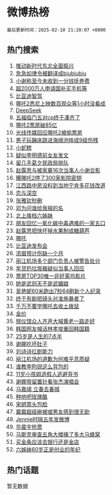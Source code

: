 # 微博热榜

`最后更新时间：2025-02-10 21:20:07 +0800`

## 热门搜索

1. [推动新时代东北全面振兴](https://m.weibo.cn/search?containerid=100103type%3D1%26t%3D10%26q%3D%23%E6%8E%A8%E5%8A%A8%E6%96%B0%E6%97%B6%E4%BB%A3%E4%B8%9C%E5%8C%97%E5%85%A8%E9%9D%A2%E6%8C%AF%E5%85%B4%23&stream_entry_id=51&isnewpage=1&extparam=seat%3D1%26cate%3D10103%26stream_entry_id%3D51%26filter_type%3Drealtimehot%26q%3D%2523%25E6%258E%25A8%25E5%258A%25A8%25E6%2596%25B0%25E6%2597%25B6%25E4%25BB%25A3%25E4%25B8%259C%25E5%258C%2597%25E5%2585%25A8%25E9%259D%25A2%25E6%258C%25AF%25E5%2585%25B4%2523%26c_type%3D51%26dgr%3D0%26pos%3D0%26display_time%3D1739193606%26pre_seqid%3D17391936063510400849928)
1. [急急如律令被翻译成biubiubiu](https://m.weibo.cn/search?containerid=100103type%3D1%26t%3D10%26q%3D%23%E6%80%A5%E6%80%A5%E5%A6%82%E5%BE%8B%E4%BB%A4%E8%A2%AB%E7%BF%BB%E8%AF%91%E6%88%90biubiubiu%23&stream_entry_id=31&isnewpage=1&extparam=seat%3D1%26filter_type%3Drealtimehot%26c_type%3D31%26realpos%3D1%26lcate%3D5001%26cate%3D5001%26band_rank%3D1%26flag%3D1%26stream_entry_id%3D31%26pos%3D0%26dgr%3D0%26q%3D%2523%25E6%2580%25A5%25E6%2580%25A5%25E5%25A6%2582%25E5%25BE%258B%25E4%25BB%25A4%25E8%25A2%25AB%25E7%25BF%25BB%25E8%25AF%2591%25E6%2588%2590biubiubiu%2523%26display_time%3D1739193606%26pre_seqid%3D17391936063510400849928)
1. [小谢称至今未收到一分钱抚养费](https://m.weibo.cn/search?containerid=100103type%3D1%26t%3D10%26q%3D%23%E5%B0%8F%E8%B0%A2%E7%A7%B0%E8%87%B3%E4%BB%8A%E6%9C%AA%E6%94%B6%E5%88%B0%E4%B8%80%E5%88%86%E9%92%B1%E6%8A%9A%E5%85%BB%E8%B4%B9%23&stream_entry_id=31&isnewpage=1&extparam=seat%3D1%26filter_type%3Drealtimehot%26c_type%3D31%26realpos%3D2%26lcate%3D5001%26cate%3D5001%26band_rank%3D2%26flag%3D1%26stream_entry_id%3D31%26pos%3D1%26dgr%3D0%26q%3D%2523%25E5%25B0%258F%25E8%25B0%25A2%25E7%25A7%25B0%25E8%2587%25B3%25E4%25BB%258A%25E6%259C%25AA%25E6%2594%25B6%25E5%2588%25B0%25E4%25B8%2580%25E5%2588%2586%25E9%2592%25B1%25E6%258A%259A%25E5%2585%25BB%25E8%25B4%25B9%2523%26display_time%3D1739193606%26pre_seqid%3D17391936063510400849928)
1. [超2000万人申请国补买手机等](https://m.weibo.cn/search?containerid=100103type%3D1%26t%3D10%26q%3D%23%E8%B6%852000%E4%B8%87%E4%BA%BA%E7%94%B3%E8%AF%B7%E5%9B%BD%E8%A1%A5%E4%B9%B0%E6%89%8B%E6%9C%BA%E7%AD%89%23&stream_entry_id=31&isnewpage=1&extparam=seat%3D1%26filter_type%3Drealtimehot%26c_type%3D31%26realpos%3D3%26lcate%3D5001%26cate%3D5001%26band_rank%3D3%26flag%3D0%26stream_entry_id%3D31%26pos%3D2%26dgr%3D0%26q%3D%2523%25E8%25B6%25852000%25E4%25B8%2587%25E4%25BA%25BA%25E7%2594%25B3%25E8%25AF%25B7%25E5%259B%25BD%25E8%25A1%25A5%25E4%25B9%25B0%25E6%2589%258B%25E6%259C%25BA%25E7%25AD%2589%2523%26display_time%3D1739193606%26pre_seqid%3D17391936063510400849928)
1. [比亚迪智驾](https://m.weibo.cn/search?containerid=100103type%3D1%26t%3D10%26q%3D%E6%AF%94%E4%BA%9A%E8%BF%AA%E6%99%BA%E9%A9%BE&stream_entry_id=31&isnewpage=1&extparam=seat%3D1%26filter_type%3Drealtimehot%26c_type%3D31%26realpos%3D4%26lcate%3D5001%26cate%3D5001%26band_rank%3D4%26flag%3D1%26stream_entry_id%3D31%26pos%3D3%26dgr%3D0%26q%3D%25E6%25AF%2594%25E4%25BA%259A%25E8%25BF%25AA%25E6%2599%25BA%25E9%25A9%25BE%26display_time%3D1739193606%26pre_seqid%3D17391936063510400849928)
1. [哪吒2悉尼上映数百观众等1小时没看成](https://m.weibo.cn/search?containerid=100103type%3D1%26t%3D10%26q%3D%23%E5%93%AA%E5%90%922%E6%82%89%E5%B0%BC%E4%B8%8A%E6%98%A0%E6%95%B0%E7%99%BE%E8%A7%82%E4%BC%97%E7%AD%891%E5%B0%8F%E6%97%B6%E6%B2%A1%E7%9C%8B%E6%88%90%23&stream_entry_id=31&isnewpage=1&extparam=seat%3D1%26filter_type%3Drealtimehot%26c_type%3D31%26realpos%3D5%26lcate%3D5001%26cate%3D5001%26band_rank%3D5%26flag%3D0%26stream_entry_id%3D31%26pos%3D4%26dgr%3D0%26q%3D%2523%25E5%2593%25AA%25E5%2590%25922%25E6%2582%2589%25E5%25B0%25BC%25E4%25B8%258A%25E6%2598%25A0%25E6%2595%25B0%25E7%2599%25BE%25E8%25A7%2582%25E4%25BC%2597%25E7%25AD%25891%25E5%25B0%258F%25E6%2597%25B6%25E6%25B2%25A1%25E7%259C%258B%25E6%2588%2590%2523%26display_time%3D1739193606%26pre_seqid%3D17391936063510400849928)
1. [DeepSeek](https://m.weibo.cn/search?containerid=100103type%3D1%26t%3D10%26q%3DDeepSeek&stream_entry_id=31&isnewpage=1&extparam=seat%3D1%26filter_type%3Drealtimehot%26c_type%3D31%26realpos%3D6%26lcate%3D5001%26cate%3D5001%26band_rank%3D6%26flag%3D16%26stream_entry_id%3D31%26pos%3D5%26dgr%3D0%26q%3DDeepSeek%26display_time%3D1739193606%26pre_seqid%3D17391936063510400849928)
1. [五福临门五对cp终于凑齐了](https://m.weibo.cn/search?containerid=100103type%3D1%26t%3D10%26q%3D%23%E4%BA%94%E7%A6%8F%E4%B8%B4%E9%97%A8%E4%BA%94%E5%AF%B9cp%E7%BB%88%E4%BA%8E%E5%87%91%E9%BD%90%E4%BA%86%23&stream_entry_id=31&isnewpage=1&extparam=seat%3D1%26filter_type%3Drealtimehot%26c_type%3D31%26q%3D%2523%25E4%25BA%2594%25E7%25A6%258F%25E4%25B8%25B4%25E9%2597%25A8%25E4%25BA%2594%25E5%25AF%25B9cp%25E7%25BB%2588%25E4%25BA%258E%25E5%2587%2591%25E9%25BD%2590%25E4%25BA%2586%2523%26cate%3D5001%26is_ad_pos%3D1%26band_rank%3D7%26lcate%3D5001%26stream_entry_id%3D31%26pos%3D6%26dgr%3D0%26adid%3D275722%26display_time%3D1739193606%26pre_seqid%3D17391936063510400849928)
1. [哪吒2票房破85亿](https://m.weibo.cn/search?containerid=100103type%3D1%26t%3D10%26q%3D%23%E5%93%AA%E5%90%922%E7%A5%A8%E6%88%BF%E7%A0%B485%E4%BA%BF%23&stream_entry_id=31&isnewpage=1&extparam=seat%3D1%26filter_type%3Drealtimehot%26c_type%3D31%26realpos%3D7%26lcate%3D5001%26cate%3D5001%26band_rank%3D7%26flag%3D0%26stream_entry_id%3D31%26pos%3D7%26dgr%3D0%26q%3D%2523%25E5%2593%25AA%25E5%2590%25922%25E7%25A5%25A8%25E6%2588%25BF%25E7%25A0%25B485%25E4%25BA%25BF%2523%26display_time%3D1739193606%26pre_seqid%3D17391936063510400849928)
1. [光线传媒回应哪吒2被偷票房](https://m.weibo.cn/search?containerid=100103type%3D1%26t%3D10%26q%3D%23%E5%85%89%E7%BA%BF%E4%BC%A0%E5%AA%92%E5%9B%9E%E5%BA%94%E5%93%AA%E5%90%922%E8%A2%AB%E5%81%B7%E7%A5%A8%E6%88%BF%23&stream_entry_id=31&isnewpage=1&extparam=seat%3D1%26filter_type%3Drealtimehot%26c_type%3D31%26realpos%3D8%26lcate%3D5001%26cate%3D5001%26band_rank%3D8%26flag%3D0%26stream_entry_id%3D31%26pos%3D8%26dgr%3D0%26q%3D%2523%25E5%2585%2589%25E7%25BA%25BF%25E4%25BC%25A0%25E5%25AA%2592%25E5%259B%259E%25E5%25BA%2594%25E5%2593%25AA%25E5%2590%25922%25E8%25A2%25AB%25E5%2581%25B7%25E7%25A5%25A8%25E6%2588%25BF%2523%26display_time%3D1739193606%26pre_seqid%3D17391936063510400849928)
1. [男子玩蹦床跳进海绵池摔成9级伤残](https://m.weibo.cn/search?containerid=100103type%3D1%26t%3D10%26q%3D%23%E7%94%B7%E5%AD%90%E7%8E%A9%E8%B9%A6%E5%BA%8A%E8%B7%B3%E8%BF%9B%E6%B5%B7%E7%BB%B5%E6%B1%A0%E6%91%94%E6%88%909%E7%BA%A7%E4%BC%A4%E6%AE%8B%23&stream_entry_id=31&isnewpage=1&extparam=seat%3D1%26filter_type%3Drealtimehot%26c_type%3D31%26realpos%3D9%26lcate%3D5001%26cate%3D5001%26band_rank%3D9%26flag%3D0%26stream_entry_id%3D31%26pos%3D9%26dgr%3D0%26q%3D%2523%25E7%2594%25B7%25E5%25AD%2590%25E7%258E%25A9%25E8%25B9%25A6%25E5%25BA%258A%25E8%25B7%25B3%25E8%25BF%259B%25E6%25B5%25B7%25E7%25BB%25B5%25E6%25B1%25A0%25E6%2591%2594%25E6%2588%25909%25E7%25BA%25A7%25E4%25BC%25A4%25E6%25AE%258B%2523%26display_time%3D1739193606%26pre_seqid%3D17391936063510400849928)
1. [小蛇糕](https://m.weibo.cn/search?containerid=100103type%3D1%26t%3D10%26q%3D%E5%B0%8F%E8%9B%87%E7%B3%95&stream_entry_id=31&isnewpage=1&extparam=seat%3D1%26filter_type%3Drealtimehot%26c_type%3D31%26realpos%3D10%26lcate%3D5001%26cate%3D5001%26band_rank%3D10%26flag%3D1%26stream_entry_id%3D31%26pos%3D10%26dgr%3D0%26q%3D%25E5%25B0%258F%25E8%259B%2587%25E7%25B3%2595%26display_time%3D1739193606%26pre_seqid%3D17391936063510400849928)
1. [疑似李明德前女友发文](https://m.weibo.cn/search?containerid=100103type%3D1%26t%3D10%26q%3D%23%E7%96%91%E4%BC%BC%E6%9D%8E%E6%98%8E%E5%BE%B7%E5%89%8D%E5%A5%B3%E5%8F%8B%E5%8F%91%E6%96%87%23&stream_entry_id=31&isnewpage=1&extparam=seat%3D1%26filter_type%3Drealtimehot%26c_type%3D31%26realpos%3D11%26lcate%3D5001%26cate%3D5001%26band_rank%3D11%26flag%3D2%26stream_entry_id%3D31%26pos%3D11%26dgr%3D0%26q%3D%2523%25E7%2596%2591%25E4%25BC%25BC%25E6%259D%258E%25E6%2598%258E%25E5%25BE%25B7%25E5%2589%258D%25E5%25A5%25B3%25E5%258F%258B%25E5%258F%2591%25E6%2596%2587%2523%26display_time%3D1739193606%26pre_seqid%3D17391936063510400849928)
1. [留几手葛夕民政局排队](https://m.weibo.cn/search?containerid=100103type%3D1%26t%3D10%26q%3D%23%E7%95%99%E5%87%A0%E6%89%8B%E8%91%9B%E5%A4%95%E6%B0%91%E6%94%BF%E5%B1%80%E6%8E%92%E9%98%9F%23&stream_entry_id=31&isnewpage=1&extparam=seat%3D1%26filter_type%3Drealtimehot%26c_type%3D31%26realpos%3D12%26lcate%3D5001%26cate%3D5001%26band_rank%3D12%26flag%3D1%26stream_entry_id%3D31%26pos%3D12%26dgr%3D0%26q%3D%2523%25E7%2595%2599%25E5%2587%25A0%25E6%2589%258B%25E8%2591%259B%25E5%25A4%2595%25E6%25B0%2591%25E6%2594%25BF%25E5%25B1%2580%25E6%258E%2592%25E9%2598%259F%2523%26display_time%3D1739193606%26pre_seqid%3D17391936063510400849928)
1. [赵露思与被家暴16次当事人小谢合影](https://m.weibo.cn/search?containerid=100103type%3D1%26t%3D10%26q%3D%23%E8%B5%B5%E9%9C%B2%E6%80%9D%E4%B8%8E%E8%A2%AB%E5%AE%B6%E6%9A%B416%E6%AC%A1%E5%BD%93%E4%BA%8B%E4%BA%BA%E5%B0%8F%E8%B0%A2%E5%90%88%E5%BD%B1%23&stream_entry_id=31&isnewpage=1&extparam=seat%3D1%26filter_type%3Drealtimehot%26c_type%3D31%26realpos%3D13%26lcate%3D5001%26cate%3D5001%26band_rank%3D13%26flag%3D2%26stream_entry_id%3D31%26pos%3D13%26dgr%3D0%26q%3D%2523%25E8%25B5%25B5%25E9%259C%25B2%25E6%2580%259D%25E4%25B8%258E%25E8%25A2%25AB%25E5%25AE%25B6%25E6%259A%25B416%25E6%25AC%25A1%25E5%25BD%2593%25E4%25BA%258B%25E4%25BA%25BA%25E5%25B0%258F%25E8%25B0%25A2%25E5%2590%2588%25E5%25BD%25B1%2523%26display_time%3D1739193606%26pre_seqid%3D17391936063510400849928)
1. [曝哪吒2停了300家影院密钥](https://m.weibo.cn/search?containerid=100103type%3D1%26t%3D10%26q%3D%23%E6%9B%9D%E5%93%AA%E5%90%922%E5%81%9C%E4%BA%86300%E5%AE%B6%E5%BD%B1%E9%99%A2%E5%AF%86%E9%92%A5%23&stream_entry_id=31&isnewpage=1&extparam=seat%3D1%26filter_type%3Drealtimehot%26c_type%3D31%26realpos%3D14%26lcate%3D5001%26cate%3D5001%26band_rank%3D14%26flag%3D2%26stream_entry_id%3D31%26pos%3D14%26dgr%3D0%26q%3D%2523%25E6%259B%259D%25E5%2593%25AA%25E5%2590%25922%25E5%2581%259C%25E4%25BA%2586300%25E5%25AE%25B6%25E5%25BD%25B1%25E9%2599%25A2%25E5%25AF%2586%25E9%2592%25A5%2523%26display_time%3D1739193606%26pre_seqid%3D17391936063510400849928)
1. [江西路中房没料到当地宁肯多花钱改道](https://m.weibo.cn/search?containerid=100103type%3D1%26t%3D10%26q%3D%23%E6%B1%9F%E8%A5%BF%E8%B7%AF%E4%B8%AD%E6%88%BF%E6%B2%A1%E6%96%99%E5%88%B0%E5%BD%93%E5%9C%B0%E5%AE%81%E8%82%AF%E5%A4%9A%E8%8A%B1%E9%92%B1%E6%94%B9%E9%81%93%23&stream_entry_id=31&isnewpage=1&extparam=seat%3D1%26filter_type%3Drealtimehot%26c_type%3D31%26realpos%3D15%26lcate%3D5001%26cate%3D5001%26band_rank%3D15%26flag%3D1%26stream_entry_id%3D31%26pos%3D15%26dgr%3D0%26q%3D%2523%25E6%25B1%259F%25E8%25A5%25BF%25E8%25B7%25AF%25E4%25B8%25AD%25E6%2588%25BF%25E6%25B2%25A1%25E6%2596%2599%25E5%2588%25B0%25E5%25BD%2593%25E5%259C%25B0%25E5%25AE%2581%25E8%2582%25AF%25E5%25A4%259A%25E8%258A%25B1%25E9%2592%25B1%25E6%2594%25B9%25E9%2581%2593%2523%26display_time%3D1739193606%26pre_seqid%3D17391936063510400849928)
1. [恋与深空](https://m.weibo.cn/search?containerid=100103type%3D1%26t%3D10%26q%3D%E6%81%8B%E4%B8%8E%E6%B7%B1%E7%A9%BA&stream_entry_id=31&isnewpage=1&extparam=seat%3D1%26filter_type%3Drealtimehot%26c_type%3D31%26realpos%3D16%26lcate%3D5001%26cate%3D5001%26band_rank%3D16%26flag%3D1%26stream_entry_id%3D31%26pos%3D16%26dgr%3D0%26q%3D%25E6%2581%258B%25E4%25B8%258E%25E6%25B7%25B1%25E7%25A9%25BA%26display_time%3D1739193606%26pre_seqid%3D17391936063510400849928)
1. [张雅钦秒删](https://m.weibo.cn/search?containerid=100103type%3D1%26t%3D10%26q%3D%23%E5%BC%A0%E9%9B%85%E9%92%A6%E7%A7%92%E5%88%A0%23&stream_entry_id=31&isnewpage=1&extparam=seat%3D1%26filter_type%3Drealtimehot%26c_type%3D31%26realpos%3D17%26lcate%3D5001%26cate%3D5001%26band_rank%3D17%26flag%3D0%26stream_entry_id%3D31%26pos%3D17%26dgr%3D0%26q%3D%2523%25E5%25BC%25A0%25E9%259B%2585%25E9%2592%25A6%25E7%25A7%2592%25E5%2588%25A0%2523%26display_time%3D1739193606%26pre_seqid%3D17391936063510400849928)
1. [邓为问谁给我报的名](https://m.weibo.cn/search?containerid=100103type%3D1%26t%3D10%26q%3D%E9%82%93%E4%B8%BA%E9%97%AE%E8%B0%81%E7%BB%99%E6%88%91%E6%8A%A5%E7%9A%84%E5%90%8D&stream_entry_id=31&isnewpage=1&extparam=seat%3D1%26filter_type%3Drealtimehot%26c_type%3D31%26realpos%3D18%26lcate%3D5001%26cate%3D5001%26band_rank%3D18%26flag%3D1%26stream_entry_id%3D31%26pos%3D18%26dgr%3D0%26q%3D%25E9%2582%2593%25E4%25B8%25BA%25E9%2597%25AE%25E8%25B0%2581%25E7%25BB%2599%25E6%2588%2591%25E6%258A%25A5%25E7%259A%2584%25E5%2590%258D%26display_time%3D1739193606%26pre_seqid%3D17391936063510400849928)
1. [北上接档六姊妹](https://m.weibo.cn/search?containerid=100103type%3D1%26t%3D10%26q%3D%23%E5%8C%97%E4%B8%8A%E6%8E%A5%E6%A1%A3%E5%85%AD%E5%A7%8A%E5%A6%B9%23&stream_entry_id=31&isnewpage=1&extparam=seat%3D1%26filter_type%3Drealtimehot%26c_type%3D31%26realpos%3D19%26lcate%3D5001%26cate%3D5001%26band_rank%3D19%26flag%3D1%26stream_entry_id%3D31%26pos%3D19%26dgr%3D0%26q%3D%2523%25E5%258C%2597%25E4%25B8%258A%25E6%258E%25A5%25E6%25A1%25A3%25E5%2585%25AD%25E5%25A7%258A%25E5%25A6%25B9%2523%26display_time%3D1739193606%26pre_seqid%3D17391936063510400849928)
1. [朋友回忆一氧化碳中毒遇难的一家五口](https://m.weibo.cn/search?containerid=100103type%3D1%26t%3D10%26q%3D%23%E6%9C%8B%E5%8F%8B%E5%9B%9E%E5%BF%86%E4%B8%80%E6%B0%A7%E5%8C%96%E7%A2%B3%E4%B8%AD%E6%AF%92%E9%81%87%E9%9A%BE%E7%9A%84%E4%B8%80%E5%AE%B6%E4%BA%94%E5%8F%A3%23&stream_entry_id=31&isnewpage=1&extparam=seat%3D1%26filter_type%3Drealtimehot%26c_type%3D31%26realpos%3D20%26lcate%3D5001%26cate%3D5001%26band_rank%3D20%26flag%3D1%26stream_entry_id%3D31%26pos%3D20%26dgr%3D0%26q%3D%2523%25E6%259C%258B%25E5%258F%258B%25E5%259B%259E%25E5%25BF%2586%25E4%25B8%2580%25E6%25B0%25A7%25E5%258C%2596%25E7%25A2%25B3%25E4%25B8%25AD%25E6%25AF%2592%25E9%2581%2587%25E9%259A%25BE%25E7%259A%2584%25E4%25B8%2580%25E5%25AE%25B6%25E4%25BA%2594%25E5%258F%25A3%2523%26display_time%3D1739193606%26pre_seqid%3D17391936063510400849928)
1. [赵露思把快坏掉水果制成糖葫芦](https://m.weibo.cn/search?containerid=100103type%3D1%26t%3D10%26q%3D%23%E8%B5%B5%E9%9C%B2%E6%80%9D%E6%8A%8A%E5%BF%AB%E5%9D%8F%E6%8E%89%E6%B0%B4%E6%9E%9C%E5%88%B6%E6%88%90%E7%B3%96%E8%91%AB%E8%8A%A6%23&stream_entry_id=31&isnewpage=1&extparam=seat%3D1%26filter_type%3Drealtimehot%26c_type%3D31%26realpos%3D21%26lcate%3D5001%26cate%3D5001%26band_rank%3D21%26flag%3D2%26stream_entry_id%3D31%26pos%3D21%26dgr%3D0%26q%3D%2523%25E8%25B5%25B5%25E9%259C%25B2%25E6%2580%259D%25E6%258A%258A%25E5%25BF%25AB%25E5%259D%258F%25E6%258E%2589%25E6%25B0%25B4%25E6%259E%259C%25E5%2588%25B6%25E6%2588%2590%25E7%25B3%2596%25E8%2591%25AB%25E8%258A%25A6%2523%26display_time%3D1739193606%26pre_seqid%3D17391936063510400849928)
1. [哪吒](https://m.weibo.cn/search?containerid=100103type%3D1%26t%3D10%26q%3D%E5%93%AA%E5%90%92&stream_entry_id=31&isnewpage=1&extparam=seat%3D1%26filter_type%3Drealtimehot%26c_type%3D31%26realpos%3D22%26lcate%3D5001%26cate%3D5001%26band_rank%3D22%26flag%3D1%26stream_entry_id%3D31%26pos%3D22%26dgr%3D0%26q%3D%25E5%2593%25AA%25E5%2590%2592%26display_time%3D1739193606%26pre_seqid%3D17391936063510400849928)
1. [比亚迪发布会](https://m.weibo.cn/search?containerid=100103type%3D1%26t%3D10%26q%3D%E6%AF%94%E4%BA%9A%E8%BF%AA%E5%8F%91%E5%B8%83%E4%BC%9A&stream_entry_id=31&isnewpage=1&extparam=seat%3D1%26filter_type%3Drealtimehot%26c_type%3D31%26realpos%3D23%26lcate%3D5001%26cate%3D5001%26band_rank%3D23%26flag%3D1%26stream_entry_id%3D31%26pos%3D23%26dgr%3D0%26q%3D%25E6%25AF%2594%25E4%25BA%259A%25E8%25BF%25AA%25E5%258F%2591%25E5%25B8%2583%25E4%25BC%259A%26display_time%3D1739193606%26pre_seqid%3D17391936063510400849928)
1. [浓眉预计伤缺一个月](https://m.weibo.cn/search?containerid=100103type%3D1%26t%3D10%26q%3D%23%E6%B5%93%E7%9C%89%E9%A2%84%E8%AE%A1%E4%BC%A4%E7%BC%BA%E4%B8%80%E4%B8%AA%E6%9C%88%23&stream_entry_id=31&isnewpage=1&extparam=seat%3D1%26filter_type%3Drealtimehot%26c_type%3D31%26realpos%3D24%26lcate%3D5001%26cate%3D5001%26band_rank%3D24%26flag%3D1%26stream_entry_id%3D31%26pos%3D24%26dgr%3D0%26q%3D%2523%25E6%25B5%2593%25E7%259C%2589%25E9%25A2%2584%25E8%25AE%25A1%25E4%25BC%25A4%25E7%25BC%25BA%25E4%25B8%2580%25E4%25B8%25AA%25E6%259C%2588%2523%26display_time%3D1739193606%26pre_seqid%3D17391936063510400849928)
1. [丽江机场多个部门负责人被警告处分](https://m.weibo.cn/search?containerid=100103type%3D1%26t%3D10%26q%3D%23%E4%B8%BD%E6%B1%9F%E6%9C%BA%E5%9C%BA%E5%A4%9A%E4%B8%AA%E9%83%A8%E9%97%A8%E8%B4%9F%E8%B4%A3%E4%BA%BA%E8%A2%AB%E8%AD%A6%E5%91%8A%E5%A4%84%E5%88%86%23&stream_entry_id=31&isnewpage=1&extparam=seat%3D1%26filter_type%3Drealtimehot%26c_type%3D31%26realpos%3D25%26lcate%3D5001%26cate%3D5001%26band_rank%3D25%26flag%3D1%26stream_entry_id%3D31%26pos%3D25%26dgr%3D0%26q%3D%2523%25E4%25B8%25BD%25E6%25B1%259F%25E6%259C%25BA%25E5%259C%25BA%25E5%25A4%259A%25E4%25B8%25AA%25E9%2583%25A8%25E9%2597%25A8%25E8%25B4%259F%25E8%25B4%25A3%25E4%25BA%25BA%25E8%25A2%25AB%25E8%25AD%25A6%25E5%2591%258A%25E5%25A4%2584%25E5%2588%2586%2523%26display_time%3D1739193606%26pre_seqid%3D17391936063510400849928)
1. [年货扔垃圾箱疑似当事人回应](https://m.weibo.cn/search?containerid=100103type%3D1%26t%3D10%26q%3D%23%E5%B9%B4%E8%B4%A7%E6%89%94%E5%9E%83%E5%9C%BE%E7%AE%B1%E7%96%91%E4%BC%BC%E5%BD%93%E4%BA%8B%E4%BA%BA%E5%9B%9E%E5%BA%94%23&stream_entry_id=31&isnewpage=1&extparam=seat%3D1%26filter_type%3Drealtimehot%26c_type%3D31%26realpos%3D26%26lcate%3D5001%26cate%3D5001%26band_rank%3D26%26flag%3D1%26stream_entry_id%3D31%26pos%3D26%26dgr%3D0%26q%3D%2523%25E5%25B9%25B4%25E8%25B4%25A7%25E6%2589%2594%25E5%259E%2583%25E5%259C%25BE%25E7%25AE%25B1%25E7%2596%2591%25E4%25BC%25BC%25E5%25BD%2593%25E4%25BA%258B%25E4%25BA%25BA%25E5%259B%259E%25E5%25BA%2594%2523%26display_time%3D1739193606%26pre_seqid%3D17391936063510400849928)
1. [票房TOP30唯一非好莱坞影片](https://m.weibo.cn/search?containerid=100103type%3D1%26t%3D10%26q%3D%23%E7%A5%A8%E6%88%BFTOP30%E5%94%AF%E4%B8%80%E9%9D%9E%E5%A5%BD%E8%8E%B1%E5%9D%9E%E5%BD%B1%E7%89%87%23&stream_entry_id=31&isnewpage=1&extparam=seat%3D1%26filter_type%3Drealtimehot%26c_type%3D31%26realpos%3D27%26lcate%3D5001%26cate%3D5001%26band_rank%3D27%26flag%3D0%26stream_entry_id%3D31%26pos%3D27%26dgr%3D0%26q%3D%2523%25E7%25A5%25A8%25E6%2588%25BFTOP30%25E5%2594%25AF%25E4%25B8%2580%25E9%259D%259E%25E5%25A5%25BD%25E8%258E%25B1%25E5%259D%259E%25E5%25BD%25B1%25E7%2589%2587%2523%26display_time%3D1739193606%26pre_seqid%3D17391936063510400849928)
1. [她是武则天不是武媚娘](https://m.weibo.cn/search?containerid=100103type%3D1%26t%3D10%26q%3D%E5%A5%B9%E6%98%AF%E6%AD%A6%E5%88%99%E5%A4%A9%E4%B8%8D%E6%98%AF%E6%AD%A6%E5%AA%9A%E5%A8%98&stream_entry_id=31&isnewpage=1&extparam=seat%3D1%26filter_type%3Drealtimehot%26c_type%3D31%26realpos%3D28%26lcate%3D5001%26cate%3D5001%26band_rank%3D28%26flag%3D0%26stream_entry_id%3D31%26pos%3D28%26dgr%3D0%26q%3D%25E5%25A5%25B9%25E6%2598%25AF%25E6%25AD%25A6%25E5%2588%2599%25E5%25A4%25A9%25E4%25B8%258D%25E6%2598%25AF%25E6%25AD%25A6%25E5%25AA%259A%25E5%25A8%2598%26display_time%3D1739193606%26pre_seqid%3D17391936063510400849928)
1. [吴艳妮60米跑出7秒64刷新个人纪录](https://m.weibo.cn/search?containerid=100103type%3D1%26t%3D10%26q%3D%23%E5%90%B4%E8%89%B3%E5%A6%AE60%E7%B1%B3%E8%B7%91%E5%87%BA7%E7%A7%9264%E5%88%B7%E6%96%B0%E4%B8%AA%E4%BA%BA%E7%BA%AA%E5%BD%95%23&stream_entry_id=31&isnewpage=1&extparam=seat%3D1%26filter_type%3Drealtimehot%26c_type%3D31%26realpos%3D29%26lcate%3D5001%26cate%3D5001%26band_rank%3D29%26flag%3D1%26stream_entry_id%3D31%26pos%3D29%26dgr%3D0%26q%3D%2523%25E5%2590%25B4%25E8%2589%25B3%25E5%25A6%25AE60%25E7%25B1%25B3%25E8%25B7%2591%25E5%2587%25BA7%25E7%25A7%259264%25E5%2588%25B7%25E6%2596%25B0%25E4%25B8%25AA%25E4%25BA%25BA%25E7%25BA%25AA%25E5%25BD%2595%2523%26display_time%3D1739193606%26pre_seqid%3D17391936063510400849928)
1. [终于有剧把镜头对准施暴者了](https://m.weibo.cn/search?containerid=100103type%3D1%26t%3D10%26q%3D%E7%BB%88%E4%BA%8E%E6%9C%89%E5%89%A7%E6%8A%8A%E9%95%9C%E5%A4%B4%E5%AF%B9%E5%87%86%E6%96%BD%E6%9A%B4%E8%80%85%E4%BA%86&stream_entry_id=31&isnewpage=1&extparam=seat%3D1%26filter_type%3Drealtimehot%26c_type%3D31%26realpos%3D30%26lcate%3D5001%26cate%3D5001%26band_rank%3D30%26flag%3D1%26stream_entry_id%3D31%26pos%3D30%26dgr%3D0%26q%3D%25E7%25BB%2588%25E4%25BA%258E%25E6%259C%2589%25E5%2589%25A7%25E6%258A%258A%25E9%2595%259C%25E5%25A4%25B4%25E5%25AF%25B9%25E5%2587%2586%25E6%2596%25BD%25E6%259A%25B4%25E8%2580%2585%25E4%25BA%2586%26display_time%3D1739193606%26pre_seqid%3D17391936063510400849928)
1. [千万不要学哪吒去收土拨鼠](https://m.weibo.cn/search?containerid=100103type%3D1%26t%3D10%26q%3D%23%E5%8D%83%E4%B8%87%E4%B8%8D%E8%A6%81%E5%AD%A6%E5%93%AA%E5%90%92%E5%8E%BB%E6%94%B6%E5%9C%9F%E6%8B%A8%E9%BC%A0%23&stream_entry_id=31&isnewpage=1&extparam=seat%3D1%26filter_type%3Drealtimehot%26c_type%3D31%26realpos%3D31%26lcate%3D5001%26cate%3D5001%26band_rank%3D31%26flag%3D1%26stream_entry_id%3D31%26pos%3D31%26dgr%3D0%26q%3D%2523%25E5%258D%2583%25E4%25B8%2587%25E4%25B8%258D%25E8%25A6%2581%25E5%25AD%25A6%25E5%2593%25AA%25E5%2590%2592%25E5%258E%25BB%25E6%2594%25B6%25E5%259C%259F%25E6%258B%25A8%25E9%25BC%25A0%2523%26display_time%3D1739193606%26pre_seqid%3D17391936063510400849928)
1. [金价](https://m.weibo.cn/search?containerid=100103type%3D1%26t%3D10%26q%3D%E9%87%91%E4%BB%B7&stream_entry_id=31&isnewpage=1&extparam=seat%3D1%26filter_type%3Drealtimehot%26c_type%3D31%26realpos%3D32%26lcate%3D5001%26cate%3D5001%26band_rank%3D32%26flag%3D0%26stream_entry_id%3D31%26pos%3D32%26dgr%3D0%26q%3D%25E9%2587%2591%25E4%25BB%25B7%26display_time%3D1739193606%26pre_seqid%3D17391936063510400849928)
1. [殡仪馆众人齐声大喊黄老一路走好](https://m.weibo.cn/search?containerid=100103type%3D1%26t%3D10%26q%3D%23%E6%AE%A1%E4%BB%AA%E9%A6%86%E4%BC%97%E4%BA%BA%E9%BD%90%E5%A3%B0%E5%A4%A7%E5%96%8A%E9%BB%84%E8%80%81%E4%B8%80%E8%B7%AF%E8%B5%B0%E5%A5%BD%23&stream_entry_id=31&isnewpage=1&extparam=seat%3D1%26filter_type%3Drealtimehot%26c_type%3D31%26realpos%3D33%26lcate%3D5001%26cate%3D5001%26band_rank%3D33%26flag%3D0%26stream_entry_id%3D31%26pos%3D33%26dgr%3D0%26q%3D%2523%25E6%25AE%25A1%25E4%25BB%25AA%25E9%25A6%2586%25E4%25BC%2597%25E4%25BA%25BA%25E9%25BD%2590%25E5%25A3%25B0%25E5%25A4%25A7%25E5%2596%258A%25E9%25BB%2584%25E8%2580%2581%25E4%25B8%2580%25E8%25B7%25AF%25E8%25B5%25B0%25E5%25A5%25BD%2523%26display_time%3D1739193606%26pre_seqid%3D17391936063510400849928)
1. [韩国网友喊话林孝埈重回韩国籍](https://m.weibo.cn/search?containerid=100103type%3D1%26t%3D10%26q%3D%23%E9%9F%A9%E5%9B%BD%E7%BD%91%E5%8F%8B%E5%96%8A%E8%AF%9D%E6%9E%97%E5%AD%9D%E5%9F%88%E9%87%8D%E5%9B%9E%E9%9F%A9%E5%9B%BD%E7%B1%8D%23&stream_entry_id=31&isnewpage=1&extparam=seat%3D1%26filter_type%3Drealtimehot%26c_type%3D31%26realpos%3D34%26lcate%3D5001%26cate%3D5001%26band_rank%3D34%26flag%3D1%26stream_entry_id%3D31%26pos%3D34%26dgr%3D0%26q%3D%2523%25E9%259F%25A9%25E5%259B%25BD%25E7%25BD%2591%25E5%258F%258B%25E5%2596%258A%25E8%25AF%259D%25E6%259E%2597%25E5%25AD%259D%25E5%259F%2588%25E9%2587%258D%25E5%259B%259E%25E9%259F%25A9%25E5%259B%25BD%25E7%25B1%258D%2523%26display_time%3D1739193606%26pre_seqid%3D17391936063510400849928)
1. [25岁是人生的7点半](https://m.weibo.cn/search?containerid=100103type%3D1%26t%3D10%26q%3D25%E5%B2%81%E6%98%AF%E4%BA%BA%E7%94%9F%E7%9A%847%E7%82%B9%E5%8D%8A&stream_entry_id=31&isnewpage=1&extparam=seat%3D1%26filter_type%3Drealtimehot%26c_type%3D31%26realpos%3D35%26lcate%3D5001%26cate%3D5001%26band_rank%3D35%26flag%3D1%26stream_entry_id%3D31%26pos%3D35%26dgr%3D0%26q%3D25%25E5%25B2%2581%25E6%2598%25AF%25E4%25BA%25BA%25E7%2594%259F%25E7%259A%25847%25E7%2582%25B9%25E5%258D%258A%26display_time%3D1739193606%26pre_seqid%3D17391936063510400849928)
1. [谢娜吃坏肚子](https://m.weibo.cn/search?containerid=100103type%3D1%26t%3D10%26q%3D%23%E8%B0%A2%E5%A8%9C%E5%90%83%E5%9D%8F%E8%82%9A%E5%AD%90%23&stream_entry_id=31&isnewpage=1&extparam=seat%3D1%26filter_type%3Drealtimehot%26c_type%3D31%26realpos%3D36%26lcate%3D5001%26cate%3D5001%26band_rank%3D36%26flag%3D1%26stream_entry_id%3D31%26pos%3D36%26dgr%3D0%26q%3D%2523%25E8%25B0%25A2%25E5%25A8%259C%25E5%2590%2583%25E5%259D%258F%25E8%2582%259A%25E5%25AD%2590%2523%26display_time%3D1739193606%26pre_seqid%3D17391936063510400849928)
1. [刘诗诗扛剧能力](https://m.weibo.cn/search?containerid=100103type%3D1%26t%3D10%26q%3D%E5%88%98%E8%AF%97%E8%AF%97%E6%89%9B%E5%89%A7%E8%83%BD%E5%8A%9B&stream_entry_id=31&isnewpage=1&extparam=seat%3D1%26filter_type%3Drealtimehot%26c_type%3D31%26realpos%3D37%26lcate%3D5001%26cate%3D5001%26band_rank%3D37%26flag%3D0%26stream_entry_id%3D31%26pos%3D37%26dgr%3D0%26q%3D%25E5%2588%2598%25E8%25AF%2597%25E8%25AF%2597%25E6%2589%259B%25E5%2589%25A7%25E8%2583%25BD%25E5%258A%259B%26display_time%3D1739193606%26pre_seqid%3D17391936063510400849928)
1. [丽江机场的道歉为何难平息质疑](https://m.weibo.cn/search?containerid=100103type%3D1%26t%3D10%26q%3D%23%E4%B8%BD%E6%B1%9F%E6%9C%BA%E5%9C%BA%E7%9A%84%E9%81%93%E6%AD%89%E4%B8%BA%E4%BD%95%E9%9A%BE%E5%B9%B3%E6%81%AF%E8%B4%A8%E7%96%91%23&stream_entry_id=31&isnewpage=1&extparam=seat%3D1%26filter_type%3Drealtimehot%26c_type%3D31%26realpos%3D38%26lcate%3D5001%26cate%3D5001%26band_rank%3D38%26flag%3D0%26stream_entry_id%3D31%26pos%3D38%26dgr%3D0%26q%3D%2523%25E4%25B8%25BD%25E6%25B1%259F%25E6%259C%25BA%25E5%259C%25BA%25E7%259A%2584%25E9%2581%2593%25E6%25AD%2589%25E4%25B8%25BA%25E4%25BD%2595%25E9%259A%25BE%25E5%25B9%25B3%25E6%2581%25AF%25E8%25B4%25A8%25E7%2596%2591%2523%26display_time%3D1739193606%26pre_seqid%3D17391936063510400849928)
1. [谁教李昀锐这么背包的](https://m.weibo.cn/search?containerid=100103type%3D1%26t%3D10%26q%3D%E8%B0%81%E6%95%99%E6%9D%8E%E6%98%80%E9%94%90%E8%BF%99%E4%B9%88%E8%83%8C%E5%8C%85%E7%9A%84&stream_entry_id=31&isnewpage=1&extparam=seat%3D1%26filter_type%3Drealtimehot%26c_type%3D31%26realpos%3D39%26lcate%3D5001%26cate%3D5001%26band_rank%3D39%26flag%3D0%26stream_entry_id%3D31%26pos%3D39%26dgr%3D0%26q%3D%25E8%25B0%2581%25E6%2595%2599%25E6%259D%258E%25E6%2598%2580%25E9%2594%2590%25E8%25BF%2599%25E4%25B9%2588%25E8%2583%258C%25E5%258C%2585%25E7%259A%2584%26display_time%3D1739193606%26pre_seqid%3D17391936063510400849928)
1. [11岁小孩姐造假人逃避背书](https://m.weibo.cn/search?containerid=100103type%3D1%26t%3D10%26q%3D%2311%E5%B2%81%E5%B0%8F%E5%AD%A9%E5%A7%90%E9%80%A0%E5%81%87%E4%BA%BA%E9%80%83%E9%81%BF%E8%83%8C%E4%B9%A6%23&stream_entry_id=31&isnewpage=1&extparam=seat%3D1%26filter_type%3Drealtimehot%26c_type%3D31%26realpos%3D40%26lcate%3D5001%26cate%3D5001%26band_rank%3D40%26flag%3D0%26stream_entry_id%3D31%26pos%3D40%26dgr%3D0%26q%3D%252311%25E5%25B2%2581%25E5%25B0%258F%25E5%25AD%25A9%25E5%25A7%2590%25E9%2580%25A0%25E5%2581%2587%25E4%25BA%25BA%25E9%2580%2583%25E9%2581%25BF%25E8%2583%258C%25E4%25B9%25A6%2523%26display_time%3D1739193606%26pre_seqid%3D17391936063510400849928)
1. [谢娜带留置针看张杰演唱会](https://m.weibo.cn/search?containerid=100103type%3D1%26t%3D10%26q%3D%23%E8%B0%A2%E5%A8%9C%E5%B8%A6%E7%95%99%E7%BD%AE%E9%92%88%E7%9C%8B%E5%BC%A0%E6%9D%B0%E6%BC%94%E5%94%B1%E4%BC%9A%23&stream_entry_id=31&isnewpage=1&extparam=seat%3D1%26filter_type%3Drealtimehot%26c_type%3D31%26realpos%3D41%26lcate%3D5001%26cate%3D5001%26band_rank%3D41%26flag%3D0%26stream_entry_id%3D31%26pos%3D41%26dgr%3D0%26q%3D%2523%25E8%25B0%25A2%25E5%25A8%259C%25E5%25B8%25A6%25E7%2595%2599%25E7%25BD%25AE%25E9%2592%2588%25E7%259C%258B%25E5%25BC%25A0%25E6%259D%25B0%25E6%25BC%2594%25E5%2594%25B1%25E4%25BC%259A%2523%26display_time%3D1739193606%26pre_seqid%3D17391936063510400849928)
1. [马嘉祺 立春去春城](https://m.weibo.cn/search?containerid=100103type%3D1%26t%3D10%26q%3D%E9%A9%AC%E5%98%89%E7%A5%BA+%E7%AB%8B%E6%98%A5%E5%8E%BB%E6%98%A5%E5%9F%8E&stream_entry_id=31&isnewpage=1&extparam=seat%3D1%26filter_type%3Drealtimehot%26c_type%3D31%26realpos%3D42%26lcate%3D5001%26cate%3D5001%26band_rank%3D42%26flag%3D1%26stream_entry_id%3D31%26pos%3D42%26dgr%3D0%26q%3D%25E9%25A9%25AC%25E5%2598%2589%25E7%25A5%25BA%2520%25E7%25AB%258B%25E6%2598%25A5%25E5%258E%25BB%25E6%2598%25A5%25E5%259F%258E%26display_time%3D1739193606%26pre_seqid%3D17391936063510400849928)
1. [种地吧玫瑰酪](https://m.weibo.cn/search?containerid=100103type%3D1%26t%3D10%26q%3D%E7%A7%8D%E5%9C%B0%E5%90%A7%E7%8E%AB%E7%91%B0%E9%85%AA&stream_entry_id=31&isnewpage=1&extparam=seat%3D1%26filter_type%3Drealtimehot%26c_type%3D31%26realpos%3D43%26lcate%3D5001%26cate%3D5001%26band_rank%3D43%26flag%3D0%26stream_entry_id%3D31%26pos%3D43%26dgr%3D0%26q%3D%25E7%25A7%258D%25E5%259C%25B0%25E5%2590%25A7%25E7%258E%25AB%25E7%2591%25B0%25E9%2585%25AA%26display_time%3D1739193606%26pre_seqid%3D17391936063510400849928)
1. [宋妍霏头包脸](https://m.weibo.cn/search?containerid=100103type%3D1%26t%3D10%26q%3D%E5%AE%8B%E5%A6%8D%E9%9C%8F%E5%A4%B4%E5%8C%85%E8%84%B8&stream_entry_id=31&isnewpage=1&extparam=seat%3D1%26filter_type%3Drealtimehot%26c_type%3D31%26realpos%3D44%26lcate%3D5001%26cate%3D5001%26band_rank%3D44%26flag%3D0%26stream_entry_id%3D31%26pos%3D44%26dgr%3D0%26q%3D%25E5%25AE%258B%25E5%25A6%258D%25E9%259C%258F%25E5%25A4%25B4%25E5%258C%2585%25E8%2584%25B8%26display_time%3D1739193606%26pre_seqid%3D17391936063510400849928)
1. [霉霉超级碗被嘘男友感到很无助](https://m.weibo.cn/search?containerid=100103type%3D1%26t%3D10%26q%3D%23%E9%9C%89%E9%9C%89%E8%B6%85%E7%BA%A7%E7%A2%97%E8%A2%AB%E5%98%98%E7%94%B7%E5%8F%8B%E6%84%9F%E5%88%B0%E5%BE%88%E6%97%A0%E5%8A%A9%23&stream_entry_id=31&isnewpage=1&extparam=seat%3D1%26filter_type%3Drealtimehot%26c_type%3D31%26realpos%3D45%26lcate%3D5001%26cate%3D5001%26band_rank%3D45%26flag%3D0%26stream_entry_id%3D31%26pos%3D45%26dgr%3D0%26q%3D%2523%25E9%259C%2589%25E9%259C%2589%25E8%25B6%2585%25E7%25BA%25A7%25E7%25A2%2597%25E8%25A2%25AB%25E5%2598%2598%25E7%2594%25B7%25E5%258F%258B%25E6%2584%259F%25E5%2588%25B0%25E5%25BE%2588%25E6%2597%25A0%25E5%258A%25A9%2523%26display_time%3D1739193606%26pre_seqid%3D17391936063510400849928)
1. [Jennie时隔五年发微博](https://m.weibo.cn/search?containerid=100103type%3D1%26t%3D10%26q%3D%23Jennie%E6%97%B6%E9%9A%94%E4%BA%94%E5%B9%B4%E5%8F%91%E5%BE%AE%E5%8D%9A%23&stream_entry_id=31&isnewpage=1&extparam=seat%3D1%26filter_type%3Drealtimehot%26c_type%3D31%26realpos%3D46%26lcate%3D5001%26cate%3D5001%26band_rank%3D46%26flag%3D0%26stream_entry_id%3D31%26pos%3D46%26dgr%3D0%26q%3D%2523Jennie%25E6%2597%25B6%25E9%259A%2594%25E4%25BA%2594%25E5%25B9%25B4%25E5%258F%2591%25E5%25BE%25AE%25E5%258D%259A%2523%26display_time%3D1739193606%26pre_seqid%3D17391936063510400849928)
1. [华晨宇抢票](https://m.weibo.cn/search?containerid=100103type%3D1%26t%3D10%26q%3D%E5%8D%8E%E6%99%A8%E5%AE%87%E6%8A%A2%E7%A5%A8&stream_entry_id=31&isnewpage=1&extparam=seat%3D1%26filter_type%3Drealtimehot%26c_type%3D31%26realpos%3D47%26lcate%3D5001%26cate%3D5001%26band_rank%3D47%26flag%3D1%26stream_entry_id%3D31%26pos%3D47%26dgr%3D0%26q%3D%25E5%258D%258E%25E6%2599%25A8%25E5%25AE%2587%25E6%258A%25A2%25E7%25A5%25A8%26display_time%3D1739193606%26pre_seqid%3D17391936063510400849928)
1. [马斯克审查五角大楼捅了多大马蜂窝](https://m.weibo.cn/search?containerid=100103type%3D1%26t%3D10%26q%3D%23%E9%A9%AC%E6%96%AF%E5%85%8B%E5%AE%A1%E6%9F%A5%E4%BA%94%E8%A7%92%E5%A4%A7%E6%A5%BC%E6%8D%85%E4%BA%86%E5%A4%9A%E5%A4%A7%E9%A9%AC%E8%9C%82%E7%AA%9D%23&stream_entry_id=31&isnewpage=1&extparam=seat%3D1%26filter_type%3Drealtimehot%26c_type%3D31%26realpos%3D48%26lcate%3D5001%26cate%3D5001%26band_rank%3D48%26flag%3D0%26stream_entry_id%3D31%26pos%3D48%26dgr%3D0%26q%3D%2523%25E9%25A9%25AC%25E6%2596%25AF%25E5%2585%258B%25E5%25AE%25A1%25E6%259F%25A5%25E4%25BA%2594%25E8%25A7%2592%25E5%25A4%25A7%25E6%25A5%25BC%25E6%258D%2585%25E4%25BA%2586%25E5%25A4%259A%25E5%25A4%25A7%25E9%25A9%25AC%25E8%259C%2582%25E7%25AA%259D%2523%26display_time%3D1739193606%26pre_seqid%3D17391936063510400849928)
1. [买金条应该去银行还是金店](https://m.weibo.cn/search?containerid=100103type%3D1%26t%3D10%26q%3D%23%E4%B9%B0%E9%87%91%E6%9D%A1%E5%BA%94%E8%AF%A5%E5%8E%BB%E9%93%B6%E8%A1%8C%E8%BF%98%E6%98%AF%E9%87%91%E5%BA%97%23&stream_entry_id=31&isnewpage=1&extparam=seat%3D1%26filter_type%3Drealtimehot%26c_type%3D31%26realpos%3D49%26lcate%3D5001%26cate%3D5001%26band_rank%3D49%26flag%3D0%26stream_entry_id%3D31%26pos%3D49%26dgr%3D0%26q%3D%2523%25E4%25B9%25B0%25E9%2587%2591%25E6%259D%25A1%25E5%25BA%2594%25E8%25AF%25A5%25E5%258E%25BB%25E9%2593%25B6%25E8%25A1%258C%25E8%25BF%2598%25E6%2598%25AF%25E9%2587%2591%25E5%25BA%2597%2523%26display_time%3D1739193606%26pre_seqid%3D17391936063510400849928)
1. [六姊妹60岁正是创业的年纪](https://m.weibo.cn/search?containerid=100103type%3D1%26t%3D10%26q%3D%E5%85%AD%E5%A7%8A%E5%A6%B960%E5%B2%81%E6%AD%A3%E6%98%AF%E5%88%9B%E4%B8%9A%E7%9A%84%E5%B9%B4%E7%BA%AA&stream_entry_id=31&isnewpage=1&extparam=seat%3D1%26filter_type%3Drealtimehot%26c_type%3D31%26realpos%3D50%26lcate%3D5001%26cate%3D5001%26band_rank%3D50%26flag%3D1%26stream_entry_id%3D31%26pos%3D50%26dgr%3D0%26q%3D%25E5%2585%25AD%25E5%25A7%258A%25E5%25A6%25B960%25E5%25B2%2581%25E6%25AD%25A3%25E6%2598%25AF%25E5%2588%259B%25E4%25B8%259A%25E7%259A%2584%25E5%25B9%25B4%25E7%25BA%25AA%26display_time%3D1739193606%26pre_seqid%3D17391936063510400849928)

## 热门话题

暂无数据
